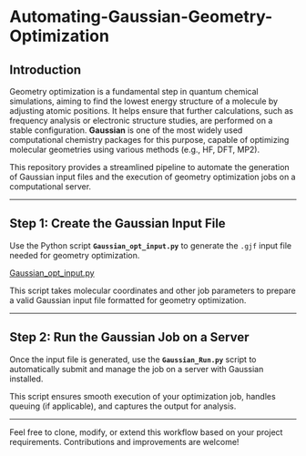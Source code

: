 # Automating-Gaussian-Geometry-Optimization

## Introduction

Geometry optimization is a fundamental step in quantum chemical simulations, aiming to find the lowest energy structure of a molecule by adjusting atomic positions. It helps ensure that further calculations, such as frequency analysis or electronic structure studies, are performed on a stable configuration. **Gaussian** is one of the most widely used computational chemistry packages for this purpose, capable of optimizing molecular geometries using various methods (e.g., HF, DFT, MP2).

This repository provides a streamlined pipeline to automate the generation of Gaussian input files and the execution of geometry optimization jobs on a computational server.

---

## Step 1: Create the Gaussian Input File

Use the Python script **`Gaussian_opt_input.py`** to generate the `.gjf` input file needed for geometry optimization.

[Gaussian_opt_input.py](./Gaussian_opt_input.py)

This script takes molecular coordinates and other job parameters to prepare a valid Gaussian input file formatted for geometry optimization.

---

## Step 2: Run the Gaussian Job on a Server

Once the input file is generated, use the **`Gaussian_Run.py`** script to automatically submit and manage the job on a server with Gaussian installed.

This script ensures smooth execution of your optimization job, handles queuing (if applicable), and captures the output for analysis.

---

Feel free to clone, modify, or extend this workflow based on your project requirements. Contributions and improvements are welcome!
